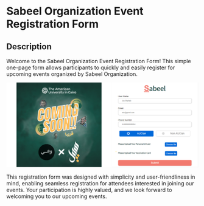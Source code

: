 # Sabeel Organization Event Registration Form

## Description
Welcome to the Sabeel Organization Event Registration Form! This simple one-page form allows participants to quickly and easily register for upcoming events organized by Sabeel Organization. 

![Form](Page.png)

This registration form was designed with simplicity and user-friendliness in mind, enabling seamless registration for attendees interested in joining our events. Your participation is highly valued, and we look forward to welcoming you to our upcoming events.